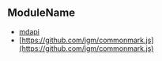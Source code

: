 ## ModuleName


* [mdapi](https://github.com/tmpfs/mdapi)
* [https://github.com/jgm/commonmark.js](https://github.com/jgm/commonmark.js)

